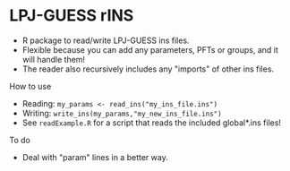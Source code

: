 # LPJ-GUESS rINS
- R package to read/write LPJ-GUESS ins files.
- Flexible because you can add any parameters, PFTs or groups, and it will handle them!
- The reader also recursively includes any "imports" of other ins files.

How to use
- Reading: `my_params <- read_ins("my_ins_file.ins")`
- Writing: `write_ins(my_params,"my_new_ins_file.ins")`
- See `readExample.R` for a script that reads the included global\*.ins files!

To do
- Deal with "param" lines in a better way.

